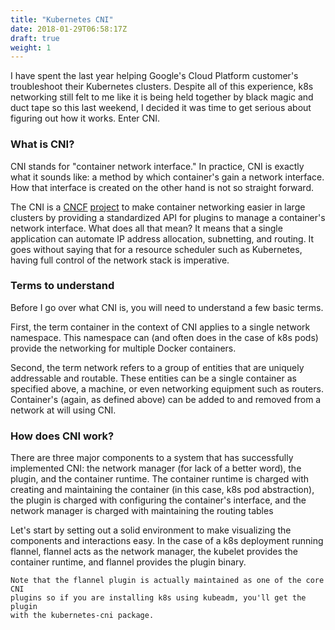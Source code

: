 ```yaml
---
title: "Kubernetes CNI"
date: 2018-01-29T06:58:17Z
draft: true
weight: 1
---
```


I have spent the last year helping Google's Cloud Platform customer's troubleshoot
their Kubernetes clusters. Despite all of this experience, k8s networking still 
felt to me like it is being held together by black magic and duct tape so this
last weekend, I decided it was time to get serious about figuring out how it
works. Enter CNI.

### What is CNI?

CNI stands for "container network interface." In practice, CNI is exactly what it
sounds like: a method by which container's gain a network interface. How that
interface is created on the other hand is not so straight forward.

The CNI is a [CNCF](https://www.cncf.io/) 
[project](https://github.com/containernetworking/cni) to make container networking
easier in large clusters by providing a standardized API for plugins to
manage a container's network interface. What does all that mean? It means that a
single application can automate IP address allocation, subnetting, and routing.
It goes without saying that for a resource scheduler such as Kubernetes, having
full control of the network stack is imperative.

### Terms to understand

Before I go over what CNI is, you will need to understand a few basic terms.

First, the term container in the context of CNI applies to a single network 
namespace. This namespace can (and often does in the case of k8s pods) provide
the networking for multiple Docker containers.

Second, the term network refers to a group of entities that are uniquely addressable
and routable. These entities can be a single container as specified above, a 
machine, or even networking equipment such as routers. Container's (again, as 
defined above) can be added to and removed from a network at will using CNI.

### How does CNI work?

There are three major components to a system that has successfully implemented CNI:
the network manager (for lack of a better word), the plugin, and the container
runtime. The container runtime is charged with creating and maintaining the
container (in this case, k8s pod abstraction), the plugin is charged with
configuring the container's interface, and the network manager is charged with
maintaining the routing tables

Let's start by setting out a solid environment to make visualizing the components
and interactions easy. In the case of a k8s deployment running flannel, flannel
acts as the network manager, the kubelet provides the container runtime, and 
flannel provides the plugin binary.

    Note that the flannel plugin is actually maintained as one of the core CNI
    plugins so if you are installing k8s using kubeadm, you'll get the plugin
    with the kubernetes-cni package.
    
